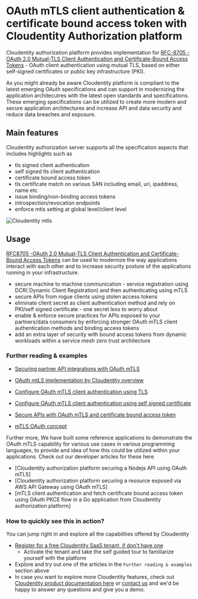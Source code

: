 # OAuth mTLS client authentication & certificate bound access token with Cloudentity Authorization platform

Cloudentity authorization platform provides implementation for [RFC-8705 -OAuth 2.0 Mutual-TLS Client Authentication and Certificate-Bound Access Tokens](https://datatracker.ietf.org/doc/html/rfc8705) - OAuth client authentication using mutual TLS, based on either self-signed certificates or public key infrastructure (PKI). 

As you might already be aware Cloudentity platform is compliant to the latest emerging OAuth specifications and can support in modernizing the application architecutres with the latest open standards and
specifications. These emerging specifications can be utilized to create more modern and secure application architectures and increase API and data security and reduce data breaches and exposure.

## Main features

Cloudentity authorization server supports all the specification aspects that includes highlights such as
* tls signed client authentication
* self signed tls client authentication
* certificate bound access token
* tls certificate match on various SAN including email, uri, ipaddress, name etc
* issue binding/non-binding access tokens
* introspection/revocation endpoints 
* enforce mtls setting at global level/client level

![Cloudentity mtls](mtls-rfc-8705.jpeg)

## Usage

[RFC8705 -OAuth 2.0 Mutual-TLS Client Authentication and Certificate-Bound Access Tokens](https://datatracker.ietf.org/doc/html/rfc8705) can be used to modernize the way applications interact with each other and to increase security posture of the applications running in your infrastructure.
* secure machine to machine communication - service registration using DCR( Dynamic Client Registration) and then authenticating using mTLS
* secure APIs from rogue clients using stolen access tokens
* eliminate client secret as client authentication method and rely on PKI/self signed certificate - one secret less to worry about
* enable & enforce secure practices for APIs exposed to your partners/data consumers by enforcing stronger OAuth mTLS client authentication methods and binding access tokens
* add an extra layer of security with bound access tokens from dynamic workloads within a service mesh zero trust architecture

### Further reading & examples

* [ Securing partner API integrations with OAuth mTLS](oauth-mtls-partner-api-ecosystem-protection.md)
* [ OAuth mtLS implementation by Cloudentity overview](oauth-mtls-overview-cloudentity-platform.md)
* [Configure OAuth mTLS client authentication using TLS](cloudentity-oauth-mtls-client-authentication.md)
* [Configure OAuth mTLS client authentication using self signed certificate](cloudentity-oauth-mtls-self-signed-client-authentication.md)
* [Secure APIs with OAuth mTLS and certificate bound access token](securing-apis-with-certificate-bound-access-token.md)

* [mTLS OAuth concept](https://docs.authorization.cloudentity.com/features/oauth/client_auth/tls_client_auth/)

Further more, We have built some reference applications to demonstrate the OAuth mTLS capability for various use cases in various programming languages, to provide and idea of how this could be utilized within your applications. Check out our developer articles for these here

* [Cloudentity authorization platform securing a Nodejs API using OAuth mTLS]
* [Cloudentity authorization platform securing a resource exposed via AWS API Gateway using OAuth mTLS]
* [mTLS client authentication and fetch certificate bound access token using OAuth PKCE flow in a Go application from Cloudentity authorization platform]

### How to quickly see this in action?

You can jump right in and explore all the capabilities offered by Cloudentity

* [Register for a free Cloudentity SaaS tenant, if don't have one](https://authz.cloudentity.io/register)
   * Activate the tenant and take the self guided tour to familiarize yourself with the platform
* Explore and try out one of the articles in the `Further reading & examples` section above
* In case you want to explore more Cloudentity features, check out [Cloudentity product documentation here](https://docs.authorization.cloudentity.com/) or [contact us](https://cloudentity.com/demo/) and we'd be happy to answer any questions and give you a demo.




